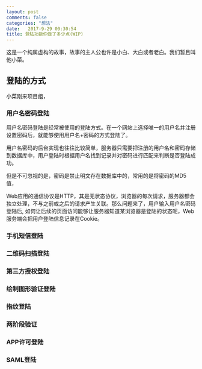 ```yaml
---
layout: post
comments: false
categories: "想法"
date:   2017-9-29 00:30:54
title: 登陆功能你做了多少点(WIP)
---
```


<div id="toc"></div>

这是一个纯属虚构的故事，故事的主人公也许是小白、大白或者老白。我们暂且叫他小菜。

## 登陆的方式

小菜刚来项目组，

### 用户名密码登陆

用户名密码登陆是经常被使用的登陆方式。在一个网站上选择唯一的用户名并注册设置密码后，就能够使用用户名+密码的方式登陆了。

用户名密码的后台实现也往往比较简单，服务器只需要把注册的用户名和密码存储到数据库中，用户登陆时根据用户名找到记录并对密码进行匹配来判断是否登陆成功。

但是不可忽视的是，密码是禁止明文存在数据库中的，常用的是将密码的MD5值，

Web应用的通信协议是HTTP，其是无状态协议，浏览器的每次请求，服务器都会独立处理，不与之前或之后的请求产生关联。那么问题来了，用户输入用户名密码登陆后, 如何让后续的页面访问能够让服务器知道某浏览器是登陆的状态呢，Web服务端会把用户登陆信息记录在Cookie。

### 手机短信登陆

### 二维码扫描登陆

### 第三方授权登陆

### 绘制图形验证登陆

### 指纹登陆

### 两阶段验证


### APP许可登陆


### SAML登陆




<script type="text/javascript">
$(document).ready(function() {
    $('#toc').toc({ listType: 'ul', title: "<i>目录</i>" });
});
</script>

